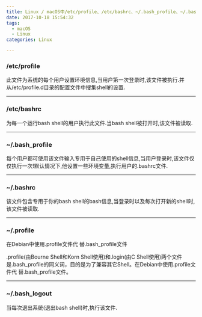 ```yaml
---
title: Linux / macOS中/etc/profile、/etc/bashrc、~/.bash_profile、~/.bashrc、之间的区别
date: 2017-10-18 15:54:32
tags:
  - macOS
  - Linux
categories: Linux

---
```


### /etc/profile

此文件为系统的每个用户设置环境信息,当用户第一次登录时,该文件被执行.并从/etc/profile.d目录的配置文件中搜集shell的设置.

<!-- more -->
***

### /etc/bashrc

为每一个运行bash shell的用户执行此文件.当bash shell被打开时,该文件被读取.

***


### ~/.bash_profile

每个用户都可使用该文件输入专用于自己使用的shell信息,当用户登录时,该文件仅仅执行一次!默认情况下,他设置一些环境变量,执行用户的.bashrc文件.

***

### ~/.bashrc

该文件包含专用于你的bash shell的bash信息,当登录时以及每次打开新的shell时,该文件被读取.

***

### ~/.profile

在Debian中使用.profile文件代 替.bash_profile文件

.profile(由Bourne Shell和Korn Shell使用)和.login(由C Shell使用)两个文件是.bash_profile的同义词，目的是为了兼容其它Shell。在Debian中使用.profile文件代 替.bash_profile文件。

***

### ~/.bash_logout

当每次退出系统(退出bash shell)时,执行该文件. 